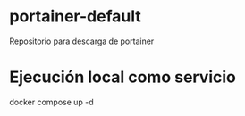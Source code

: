 # portainer-default
Repositorio para descarga de portainer

# Ejecución local como servicio
docker compose up -d
